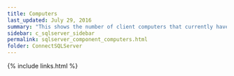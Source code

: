 ```yaml
---
title: ﻿Computers
last_updated: July 29, 2016
summary: "This shows the number of client computers that currently have at least one SQL Server session."
sidebar: c_sqlserver_sidebar
permalink: sqlserver_component_computers.html
folder: ConnectSQLServer
---
```


{% include links.html %}
